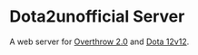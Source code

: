 # Dota2unofficial Server

A web server for [Overthrow 2.0](https://github.com/dota2unofficial/overthrow2) and [Dota 12v12](https://github.com/dota2unofficial/12v12).
